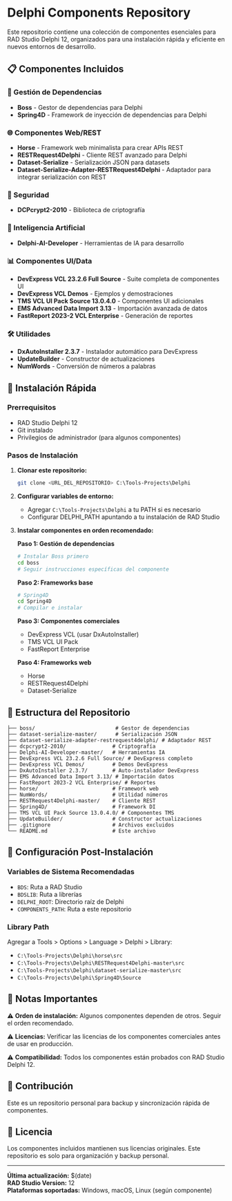 # Delphi Components Repository

Este repositorio contiene una colección de componentes esenciales para RAD Studio Delphi 12, organizados para una instalación rápida y eficiente en nuevos entornos de desarrollo.

## 📋 Componentes Incluidos

### 🔧 Gestión de Dependencias
- **Boss** - Gestor de dependencias para Delphi
- **Spring4D** - Framework de inyección de dependencias para Delphi

### 🌐 Componentes Web/REST
- **Horse** - Framework web minimalista para crear APIs REST
- **RESTRequest4Delphi** - Cliente REST avanzado para Delphi
- **Dataset-Serialize** - Serialización JSON para datasets
- **Dataset-Serialize-Adapter-RESTRequest4Delphi** - Adaptador para integrar serialización con REST

### 🔐 Seguridad
- **DCPcrypt2-2010** - Biblioteca de criptografía

### 🤖 Inteligencia Artificial
- **Delphi-AI-Developer** - Herramientas de IA para desarrollo

### 📊 Componentes UI/Data
- **DevExpress VCL 23.2.6 Full Source** - Suite completa de componentes UI
- **DevExpress VCL Demos** - Ejemplos y demostraciones
- **TMS VCL UI Pack Source 13.0.4.0** - Componentes UI adicionales
- **EMS Advanced Data Import 3.13** - Importación avanzada de datos
- **FastReport 2023-2 VCL Enterprise** - Generación de reportes

### 🛠️ Utilidades
- **DxAutoInstaller 2.3.7** - Instalador automático para DevExpress
- **UpdateBuilder** - Constructor de actualizaciones
- **NumWords** - Conversión de números a palabras

## 🚀 Instalación Rápida

### Prerrequisitos
- RAD Studio Delphi 12
- Git instalado
- Privilegios de administrador (para algunos componentes)

### Pasos de Instalación

1. **Clonar este repositorio:**
   ```bash
   git clone <URL_DEL_REPOSITORIO> C:\Tools-Projects\Delphi
   ```

2. **Configurar variables de entorno:**
   - Agregar `C:\Tools-Projects\Delphi` a tu PATH si es necesario
   - Configurar DELPHI_PATH apuntando a tu instalación de RAD Studio

3. **Instalar componentes en orden recomendado:**

   **Paso 1: Gestión de dependencias**
   ```bash
   # Instalar Boss primero
   cd boss
   # Seguir instrucciones específicas del componente
   ```

   **Paso 2: Frameworks base**
   ```bash
   # Spring4D
   cd Spring4D
   # Compilar e instalar
   ```

   **Paso 3: Componentes comerciales**
   - DevExpress VCL (usar DxAutoInstaller)
   - TMS VCL UI Pack
   - FastReport Enterprise

   **Paso 4: Frameworks web**
   - Horse
   - RESTRequest4Delphi
   - Dataset-Serialize

## 📁 Estructura del Repositorio

```
├── boss/                          # Gestor de dependencias
├── dataset-serialize-master/      # Serialización JSON
├── dataset-serialize-adapter-restrequest4delphi/ # Adaptador REST
├── dcpcrypt2-2010/               # Criptografía
├── Delphi-AI-Developer-master/   # Herramientas IA
├── DevExpress VCL 23.2.6 Full Source/ # DevExpress completo
├── DevExpress VCL Demos/         # Demos DevExpress
├── DxAutoInstaller 2.3.7/        # Auto-instalador DevExpress
├── EMS Advanced Data Import 3.13/ # Importación datos
├── FastReport 2023-2 VCL Enterprise/ # Reportes
├── horse/                        # Framework web
├── NumWords/                     # Utilidad números
├── RESTRequest4Delphi-master/    # Cliente REST
├── Spring4D/                     # Framework DI
├── TMS VCL UI Pack Source 13.0.4.0/ # Componentes TMS
├── UpdateBuilder/                # Constructor actualizaciones
├── .gitignore                    # Archivos excluidos
└── README.md                     # Este archivo
```

## 🔧 Configuración Post-Instalación

### Variables de Sistema Recomendadas
- `BDS`: Ruta a RAD Studio
- `BDSLIB`: Ruta a librerías
- `DELPHI_ROOT`: Directorio raíz de Delphi
- `COMPONENTS_PATH`: Ruta a este repositorio

### Library Path
Agregar a Tools > Options > Language > Delphi > Library:
- `C:\Tools-Projects\Delphi\horse\src`
- `C:\Tools-Projects\Delphi\RESTRequest4Delphi-master\src`
- `C:\Tools-Projects\Delphi\dataset-serialize-master\src`
- `C:\Tools-Projects\Delphi\Spring4D\Source`

## 📝 Notas Importantes

⚠️ **Orden de instalación:** Algunos componentes dependen de otros. Seguir el orden recomendado.

⚠️ **Licencias:** Verificar las licencias de los componentes comerciales antes de usar en producción.

⚠️ **Compatibilidad:** Todos los componentes están probados con RAD Studio Delphi 12.

## 🤝 Contribución

Este es un repositorio personal para backup y sincronización rápida de componentes. 

## 📄 Licencia

Los componentes incluidos mantienen sus licencias originales. Este repositorio es solo para organización y backup personal.

---

**Última actualización:** $(date)  
**RAD Studio Version:** 12  
**Plataformas soportadas:** Windows, macOS, Linux (según componente)